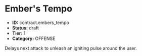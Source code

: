 # Ember's Tempo

- **ID:** contract.embers_tempo
- **Status:** draft
- **Tier:** 1
- **Category:** OFFENSE

Delays next attack to unleash an igniting pulse around the user.
